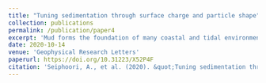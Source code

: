 ```yaml
---
title: "Tuning sedimentation through surface charge and particle shape"
collection: publications
permalink: /publication/paper4
excerpt: 'Mud forms the foundation of many coastal and tidal environments. Clay suspensions carried downstream from rivers encounter saline waters, which encourages aggregation and sedimentation by reducing electrostatic repulsion among particles. We perform experiments to examine the effects of surface charge on both the rate and style of sedimentation, using kaolinite particles as a model mud suspension and silica spheres with equivalent hydrodynamic radius as a control. Classic hindered settling theory reasonably describes sedimentation rate for repulsive clay particles and silica spheres, which form a highly concentrated jamming front. The hindered settling description breaks down for attractive clay particles, which aggregate to form clay gels that consolidate like a soft solid. Water flow form fracture-like channels in the bulk of the gel, which disappear as gel enters a creep regime. Results may help toward understanding the effect of surface charge and particle shape on the sedimentation and erodibility of natural mud.'
date: 2020-10-14
venue: 'Geophysical Research Letters'
paperurl: https://doi.org/10.31223/X52P4F
citation: 'Seiphoori, A., et al. (2020). &quot;Tuning sedimentation through surface charge and particle shape.&quot; <i>eartharxiv:1738</i>.'
---
```

